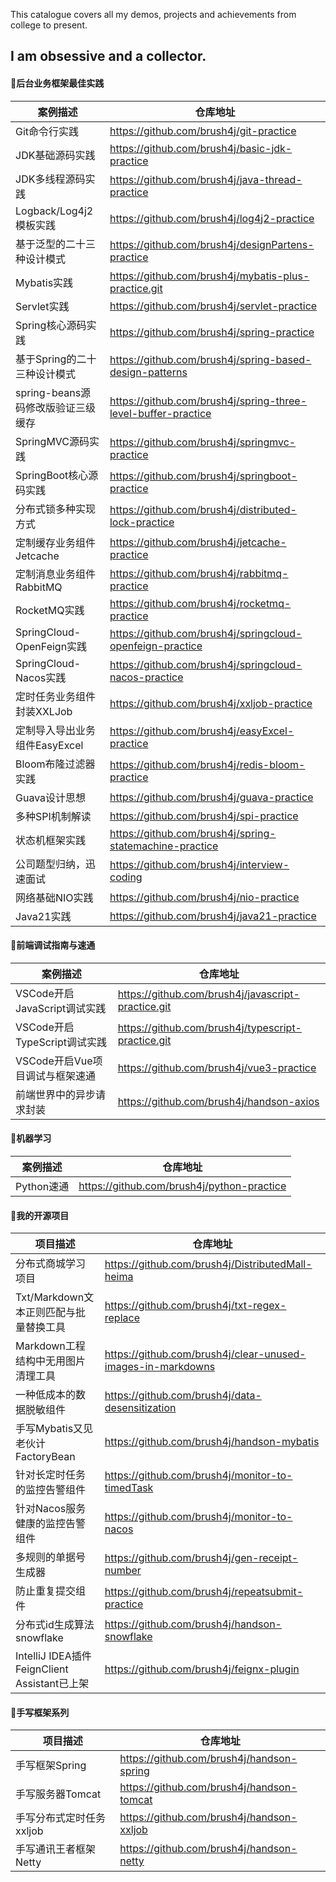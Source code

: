 This catalogue covers all my demos, projects and achievements from college to present. 

I am obsessive and a collector.
---
#### 🌳后台业务框架最佳实践
| 案例描述 | 仓库地址 |
| ----------- | ----------- |
| Git命令行实践 | https://github.com/brush4j/git-practice |
| JDK基础源码实践 | https://github.com/brush4j/basic-jdk-practice |
| JDK多线程源码实践 | https://github.com/brush4j/java-thread-practice |
| Logback/Log4j2模板实践 | https://github.com/brush4j/log4j2-practice |
| 基于泛型的二十三种设计模式 | https://github.com/brush4j/designPartens-practice |
| Mybatis实践 | https://github.com/brush4j/mybatis-plus-practice.git |
| Servlet实践 | https://github.com/brush4j/servlet-practice |
| Spring核心源码实践 | https://github.com/brush4j/spring-practice |
| 基于Spring的二十三种设计模式 | https://github.com/brush4j/spring-based-design-patterns |
| spring-beans源码修改版验证三级缓存 | https://github.com/brush4j/spring-three-level-buffer-practice |
| SpringMVC源码实践 | https://github.com/brush4j/springmvc-practice |
| SpringBoot核心源码实践 | https://github.com/brush4j/springboot-practice |
| 分布式锁多种实现方式 | https://github.com/brush4j/distributed-lock-practice |
| 定制缓存业务组件Jetcache | https://github.com/brush4j/jetcache-practice |
| 定制消息业务组件RabbitMQ | https://github.com/brush4j/rabbitmq-practice |
| RocketMQ实践 | https://github.com/brush4j/rocketmq-practice |
| SpringCloud-OpenFeign实践 | https://github.com/brush4j/springcloud-openfeign-practice |
| SpringCloud-Nacos实践 | https://github.com/brush4j/springcloud-nacos-practice |
| 定时任务业务组件封装XXLJob | https://github.com/brush4j/xxljob-practice |
| 定制导入导出业务组件EasyExcel | https://github.com/brush4j/easyExcel-practice |
| Bloom布隆过滤器实践 | https://github.com/brush4j/redis-bloom-practice |
| Guava设计思想 | https://github.com/brush4j/guava-practice |
| 多种SPI机制解读 | https://github.com/brush4j/spi-practice |
| 状态机框架实践 | https://github.com/brush4j/spring-statemachine-practice |
| 公司题型归纳，迅速面试 | https://github.com/brush4j/interview-coding |
| 网络基础NIO实践 | https://github.com/brush4j/nio-practice |
| Java21实践 | https://github.com/brush4j/java21-practice |

#### 🍃前端调试指南与速通
| 案例描述 | 仓库地址 |
| ----------- | ----------- |
| VSCode开启JavaScript调试实践 | https://github.com/brush4j/javascript-practice.git |
| VSCode开启TypeScript调试实践 | https://github.com/brush4j/typescript-practice.git |
| VSCode开启Vue项目调试与框架速通 | https://github.com/brush4j/vue3-practice |
| 前端世界中的异步请求封装 | https://github.com/brush4j/handson-axios |

#### 🤖机器学习
| 案例描述 | 仓库地址 |
| ----------- | ----------- |
| Python速通 | https://github.com/brush4j/python-practice |

#### 🌱我的开源项目
| 项目描述 | 仓库地址 |
| ----------- | ----------- |
| 分布式商城学习项目 | https://github.com/brush4j/DistributedMall-heima |
| Txt/Markdown文本正则匹配与批量替换工具 | https://github.com/brush4j/txt-regex-replace |
| Markdown工程结构中无用图片清理工具 | https://github.com/brush4j/clear-unused-images-in-markdowns |
| 一种低成本的数据脱敏组件 | https://github.com/brush4j/data-desensitization |
| 手写Mybatis又见老伙计FactoryBean | https://github.com/brush4j/handson-mybatis |
| 针对长定时任务的监控告警组件 | https://github.com/brush4j/monitor-to-timedTask |
| 针对Nacos服务健康的监控告警组件 | https://github.com/brush4j/monitor-to-nacos |
| 多规则的单据号生成器 | https://github.com/brush4j/gen-receipt-number |
| 防止重复提交组件 | https://github.com/brush4j/repeatsubmit-practice |
| 分布式id生成算法snowflake | https://github.com/brush4j/handson-snowflake |
| IntelliJ IDEA插件FeignClient Assistant已上架 | https://github.com/brush4j/feignx-plugin |

#### 🚀手写框架系列
| 项目描述 | 仓库地址 |
| ----------- | ----------- |
| 手写框架Spring | https://github.com/brush4j/handson-spring |
| 手写服务器Tomcat | https://github.com/brush4j/handson-tomcat |
| 手写分布式定时任务xxljob | https://github.com/brush4j/handson-xxljob |
| 手写通讯王者框架Netty | https://github.com/brush4j/handson-netty |

